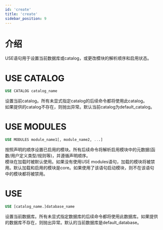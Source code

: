 ```yaml
---
id: 'create'
title: 'create'
sidebar_position: 9
---
```


# 介绍

USE语句用于设置当前数据库或catalog，或更改模块的解析顺序和启用状态。

# USE CATALOG

```sql
USE CATALOG catalog_name
```

设置当前catalog。所有未显式指定catalog的后续命令都将使用此catalog。<br>
如果提供的catalog不存在，则抛出异常。默认当前catalog为default_catalog。

# USE MODULES

```sql
USE MODULES module_name1[, module_name2, ...]
```

按照声明的顺序设置已启用的模块。所有后续命令将解析启用模块中的元数据(函数/用户定义类型/规则等)，并遵循声明顺序。<br>
模块在加载时被默认使用。如果没有使用USE modules语句，加载的模块将被禁用。默认加载和启用的模块是core。如果使用了该语句启动模块，则不在该语句中的模块都将被禁用。

# USE

```sql
USE [catalog_name.]database_name
```

设置当前数据库。所有未显式指定数据库的后续命令都将使用此数据库。如果提供的数据库不存在，则抛出异常。默认的当前数据库是default_database。